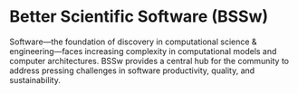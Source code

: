 # Better Scientific Software (BSSw)

Software—the foundation of discovery in computational science & engineering—faces increasing complexity in computational models and computer architectures. BSSw provides a central hub for the community to address pressing challenges in software productivity, quality, and sustainability.

<!---
Slide1 L: ../images/Blog_2312_SecurityB.png
Slide1 R: ../Articles/Blog/2024-03-k8s-security.md 
Slide2 L: ../images/Blog_0201_SC23A.jpg
Slide2 R: ../Articles/Blog/2024-03-sc23-rse-workshop.md
Slide3 L: ../CuratedContent/WhatScienceSaysIsTheBestFont.md
Slide3 R: ../CuratedContent/Jupyter4Science.md
Slide4 L: ../CuratedContent/ResourcesforOSPO.md
Slide4 R: ../CuratedContent/hpcbp-webinars-cc.md
Slide5 L: ../CuratedContent/GettingStartedWithAnRSEMovement.md
Slide5 R: ../Events/2024-04-cw24-workshop.md
Slide6 L: ../Events/2024-04-s3c-conference.md 
Slide6 R: ../Events/2024-04-iss.md
Slide7 L: ../Events/2024-usrse-conf.md
Slide7 R: ../Events/Events/ATPESC2024.md
--->

<!---
Note: We have had up to 7 L and R panels in the carousel, even if the current carousel may be shorter.

Caution: Blank line after first comment mark (or before last comment mark) causes build failure.
LCM: Saving for use again later

Slide1 L: ../images/Blog_0201_SC23A.jpg
Slide1 R: ../Articles/Blog/2024-02-sc23-swe-cse-bof.md
Slide2 L: ../Articles/Blog/2024-02-julia-bugs.md 
Slide2 R: ../CuratedContent/PerspectivesOnMSLs.md
Slide3 L: ../CuratedContent/2024-rse-career-path-article.md
Slide3 R: ../Articles/WhatIs/WhatIsUserExperienceDesign.md
Slide4 L: ../Events/2024-03-usrse-awards.md
Slide4 R: ../Events/2024-03-strudel-hackathon.md
Slide5 L: ../Events/2024-03-strudel-getting-started.md
Slide5 R: ../Events/hpcbp-082-codereview.md
--->

<!---
[Site Overview](SiteOverview.md)

[Communities Overview](CommunitiesOverview.md)

[Intro to CSE](IntroToCse.md)

[Intro to HPC](IntroToHpc.md)

--->
